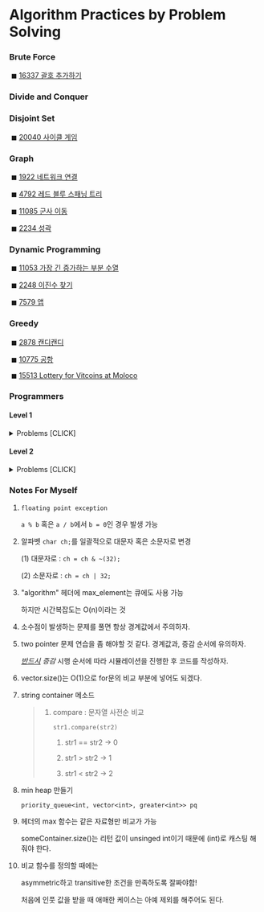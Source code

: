 # Algorithm Practices by Problem Solving



### Brute Force

​	◼ [16337 괄호 추가하기](https://www.acmicpc.net/problem/16637)

### Divide and Conquer

### Disjoint Set

​	◼ [20040 사이클 게임](https://www.acmicpc.net/problem/20040)

### Graph

​	◼ [1922 네트워크 연결](https://www.acmicpc.net/problem/1922)

​	◼ [4792 레드 블루 스패닝 트리](https://www.acmicpc.net/problem/4792)

​	◼ [11085 군사 이동](https://www.acmicpc.net/problem/11085)

​	◼ [2234 성곽](https://www.acmicpc.net/problem/2234)

### Dynamic Programming

​	◼ [11053 가장 긴 증가하는 부분 수열](https://www.acmicpc.net/problem/11053)

​	◼ [2248 이진수 찾기](https://www.acmicpc.net/problem/2248)

​	◼ [7579 앱](https://www.acmicpc.net/problem/7579)

### Greedy

​	◼ [2878 캔디캔디](https://www.acmicpc.net/problem/2878)

​	◼ [10775 공항](https://www.acmicpc.net/problem/10775)

​	◼ [15513 Lottery for Vitcoins at Moloco](https://www.acmicpc.net/problem/15513)

### Programmers

#### Level 1

<details><summary>Problems [CLICK]</summary>



​	◼ [크레인 인형뽑기 게임](https://programmers.co.kr/learn/courses/30/lessons/64061)

​	◼ [두 개 뽑아서 더하기](https://programmers.co.kr/learn/courses/30/lessons/68644)

​	◼ [완주하지 못한 선수](https://programmers.co.kr/learn/courses/30/lessons/42576)

​	◼ [체육복](https://programmers.co.kr/learn/courses/30/lessons/42862)

​	◼ [모의고사](https://programmers.co.kr/learn/courses/30/lessons/42840)

​	◼ [K번째 수](https://programmers.co.kr/learn/courses/30/lessons/42748)

​	◼ [2016년](https://programmers.co.kr/learn/courses/30/lessons/12901)

​	◼ [3진법 뒤집기](https://programmers.co.kr/learn/courses/30/lessons/68935)

​	◼ [가운데 글자 가져오기](https://programmers.co.kr/learn/courses/30/lessons/12903)

​	◼ [같은 숫자는 싫어](https://programmers.co.kr/learn/courses/30/lessons/12906)

​	◼ [나누어 떨어지는 숫자 배열](https://programmers.co.kr/learn/courses/30/lessons/12910)

​	◼ [두 정수 사이의 합](https://programmers.co.kr/learn/courses/30/lessons/12912)

​	◼ [문자열 내 p와 y의 개수](https://programmers.co.kr/learn/courses/30/lessons/12916)

​	◼ [문자열 내 마음대로 정렬하기](https://programmers.co.kr/learn/courses/30/lessons/12915)

​	◼ [문자열 내림차순으로 배치하기](https://programmers.co.kr/learn/courses/30/lessons/12917)

​	◼ [문자열 다루기 기본](https://programmers.co.kr/learn/courses/30/lessons/12918)

​	◼ [서울에서 김서방 찾기](https://programmers.co.kr/learn/courses/30/lessons/12919)

​	◼ [소수 찾기](https://programmers.co.kr/learn/courses/30/lessons/12921)

​	◼ [수박수박수박수박수박수?](https://programmers.co.kr/learn/courses/30/lessons/12922)

​	◼ [문자열을 정수로 바꾸기](https://programmers.co.kr/learn/courses/30/lessons/12925)

​	◼ [내적](https://programmers.co.kr/learn/courses/30/lessons/70128)

​	◼ [시저 암호](https://programmers.co.kr/learn/courses/30/lessons/12926)

​	◼ [약수의 합](https://programmers.co.kr/learn/courses/30/lessons/12928)

​	◼ [이상한 문자 만들기](https://programmers.co.kr/learn/courses/30/lessons/12930)

​	◼ [자릿수 더하기](https://programmers.co.kr/learn/courses/30/lessons/12931)

​	◼ [자연수 뒤집어 배열로 만들기](https://programmers.co.kr/learn/courses/30/lessons/12932)

​	◼ [정수 내림차순으로 배치하기](https://programmers.co.kr/learn/courses/30/lessons/12933)

​	◼ [정수 제곱근 판별](https://programmers.co.kr/learn/courses/30/lessons/12934)

​	◼ [제일 작은 수 제거하기](https://programmers.co.kr/learn/courses/30/lessons/12935)

​	◼ [짝수와 홀수](https://programmers.co.kr/learn/courses/30/lessons/12937)

​	◼ [키패드 누르기](https://programmers.co.kr/learn/courses/30/lessons/67256)

​	◼ [최대공약수와 최소공배수](https://programmers.co.kr/learn/courses/30/lessons/12940)

​	◼ [콜라츠 추측](https://programmers.co.kr/learn/courses/30/lessons/12943)

​	◼ [평균 구하기](https://programmers.co.kr/learn/courses/30/lessons/12944)

​	◼ [하샤드 수](https://programmers.co.kr/learn/courses/30/lessons/12947)

​	◼ [핸드폰 번호 가리기](https://programmers.co.kr/learn/courses/30/lessons/12948)

​	◼ [행렬의 덧셈](https://programmers.co.kr/learn/courses/30/lessons/12950)

​	◼ [x만큼 간격이 있는 n개의 숫자](https://programmers.co.kr/learn/courses/30/lessons/12954)

​	◼ [직사각형 별찍기](https://programmers.co.kr/learn/courses/30/lessons/12969)

​	◼ [예산](https://programmers.co.kr/learn/courses/30/lessons/12982)

​	◼ [비밀지도](https://programmers.co.kr/learn/courses/30/lessons/17681)

​	◼ [다트 게임](https://programmers.co.kr/learn/courses/30/lessons/17682)

​	◼ []

</details>

#### Level 2

<details><summary>Problems [CLICK] </summary>


​	◼ [프린터](https://programmers.co.kr/learn/courses/30/lessons/42587)

​	◼ [124 나라의 숫자](https://programmers.co.kr/learn/courses/30/lessons/12899)

​	◼ [스킬 트리](https://programmers.co.kr/learn/courses/30/lessons/49993)

​	◼ [멀쩡한 사각형](https://programmers.co.kr/learn/courses/30/lessons/62048)

​	◼ [다리를 지나는 트럭](https://programmers.co.kr/learn/courses/30/lessons/42583)

​	◼ [기능개발](https://programmers.co.kr/learn/courses/30/lessons/42586)

​	◼ [주식가격](https://programmers.co.kr/learn/courses/30/lessons/42584)

​	◼ [삼각 달팽이](https://programmers.co.kr/learn/courses/30/lessons/68645)

​	◼ [카카오프렌즈 컬러링북](https://programmers.co.kr/learn/courses/30/lessons/1829)

​	◼ [소수 찾기](https://programmers.co.kr/learn/courses/30/lessons/42839)

​	◼ [가장 큰 수](https://programmers.co.kr/learn/courses/30/lessons/42746)

​	◼ [더 맵게](https://programmers.co.kr/learn/courses/30/lessons/42626)

​	◼ [조이스틱](https://programmers.co.kr/learn/courses/30/lessons/42860)

​	◼ [H-index](https://programmers.co.kr/learn/courses/30/lessons/42747)

​	◼ [전화번호 목록](https://programmers.co.kr/learn/courses/30/lessons/42577)

​	◼ []

​	◼ []

​	◼ []

​	◼ []

</details>

### Notes For Myself

1. `floating point exception`

   `a % b` 혹은 `a / b`에서 `b = 0`인 경우 발생 가능

2. 알파벳 `char ch;`를 일괄적으로 대문자 혹은 소문자로 변경

   (1) 대문자로 : `ch = ch & ~(32);` 

   (2) 소문자로 : `ch = ch | 32;`

3. "algorithm" 헤더에 max_element는 큐에도 사용 가능

   하지만 시간복잡도는 O(n)이라는 것

4. 소수점이 발생하는 문제를 풀면 항상 경계값에서 주의하자.

5. two pointer 문제 연습을 좀 해야할 것 같다. 경계값과, 증감 순서에 유의하자.

   *<u>반드시</u> 증감* 시행 순서에 따라 시뮬레이션을 진행한 후 코드를 작성하자.

6. vector.size()는 O(1)으로 for문의 비교 부분에 넣어도 되겠다.

7. string container 메소드

   > 1. compare : 문자열 사전순 비교
   >
   >    `str1.compare(str2)`
   >
   >    1) str1 == str2 → 0
   >
   >    2) str1 > str2  →  1
   >
   >    3) str1 < str2  →  2

8. min heap 만들기

   `priority_queue<int, vector<int>, greater<int>> pq`
   
9. <algorithm> 헤더의 max 함수는 같은 자료형만 비교가 가능

   someContainer.size()는 리턴 값이 unsinged int이기 때문에 (int)로 캐스팅 해줘야 한다.
   
10. 비교 함수를 정의할 때에는

    asymmetric하고 transitive한 조건을 만족하도록 잘짜야함!

    처음에 인풋 값을 받을 때 애매한 케이스는 아예 제외를 해주어도 된다.

